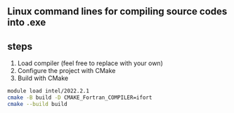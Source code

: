 ## Linux command lines for compiling source codes into .exe

## steps
1. Load compiler (feel free to replace with your own)
2. Configure the project with CMake
3. Build with CMake

```bash
module load intel/2022.2.1
cmake -B build -D CMAKE_Fortran_COMPILER=ifort
cmake --build build
